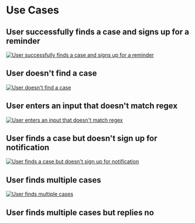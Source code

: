 # Use Cases

## User successfully finds a case and signs up for a reminder

[![User successfully finds a case and signs up for a reminder](https://tinyurl.com/2frde86r)](https://tinyurl.com/2frde86r)<!--![User successfully finds a case and signs up for a reminder](./diagrams/case-found-sign-up-for-reminder.puml)-->

## User doesn't find a case

[![User doesn't find a case](https://tinyurl.com/2llf9cvy)](https://tinyurl.com/2llf9cvy)<!--![User doesn't find a case](./diagrams/case-not-found.puml)-->

## User enters an input that doesn't match regex

[![User enters an input that doesn't match regex](https://tinyurl.com/2ql2o2s7)](https://tinyurl.com/2ql2o2s7)<!--![User enters an input that doesn't match regex](./diagrams/regex-not-matched.puml)-->

## User finds a case but doesn't sign up for notification

[![User finds a case but doesn't sign up for notification](https://tinyurl.com/2e5hkbzp)](https://tinyurl.com/2e5hkbzp)<!--![User finds a case but doesn't sign up for notification](./diagrams/case-found-no-reminder-set.puml)-->

## User finds multiple cases

[![User finds multiple cases](https://tinyurl.com/2nab39j3)](https://tinyurl.com/2nab39j3)<!--![User finds multiple cases](./diagrams/multiple-cases.puml)-->

## User finds multiple cases but replies no

<!--![User finds multiple cases but replies no](./diagrams/multiple-cases-no-reminder-set.puml)-->